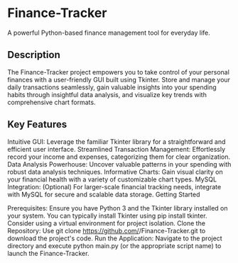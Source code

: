 # Finance-Tracker

A powerful Python-based finance management tool for everyday life.

<h2>Description</h2>

The Finance-Tracker project empowers you to take control of your personal finances with a user-friendly GUI built using Tkinter. Store and manage your daily transactions seamlessly, gain valuable insights into your spending habits through insightful data analysis, and visualize key trends with comprehensive chart formats.

<h2>Key Features</h2>

Intuitive GUI: Leverage the familiar Tkinter library for a straightforward and efficient user interface.
Streamlined Transaction Management: Effortlessly record your income and expenses, categorizing them for clear organization.
Data Analysis Powerhouse: Uncover valuable patterns in your spending with robust data analysis techniques.
Informative Charts: Gain visual clarity on your financial health with a variety of customizable chart types.
MySQL Integration: (Optional) For larger-scale financial tracking needs, integrate with MySQL for secure and scalable data storage.
Getting Started

Prerequisites: Ensure you have Python 3 and the Tkinter library installed on your system. You can typically install Tkinter using pip install tkinter. Consider using a virtual environment for project isolation.
Clone the Repository: Use git clone https://github.com/<your-username>/Finance-Tracker.git to download the project's code.
Run the Application: Navigate to the project directory and execute python main.py (or the appropriate script name) to launch the Finance-Tracker.
